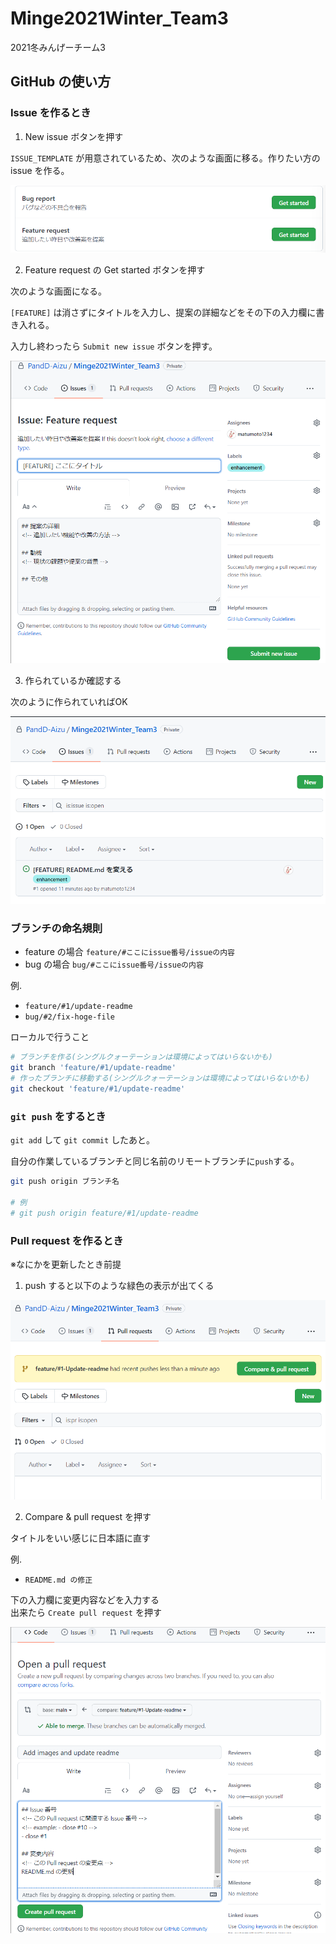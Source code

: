 # Minge2021Winter_Team3
2021冬みんげーチーム3


## GitHub の使い方

### Issue を作るとき

1. New issue ボタンを押す

`ISSUE_TEMPLATE` が用意されているため、次のような画面に移る。作りたい方の issue を作る。

![create_issue1.png](./docs/image/create_issue1.png)


2. Feature request の Get started ボタンを押す

次のような画面になる。

`[FEATURE]` は消さずにタイトルを入力し、提案の詳細などをその下の入力欄に書き入れる。

入力し終わったら `Submit new issue` ボタンを押す。

![create_issue2.png](./docs/image/create_issue2.png)

3. 作られているか確認する

次のように作られていればOK

![create_issue3.png](./docs/image/create_issue3.png)


### ブランチの命名規則

- feature の場合
  `feature/#ここにissue番号/issueの内容`
- bug の場合
  `bug/#ここにissue番号/issueの内容`

例.
- `feature/#1/update-readme`
- `bug/#2/fix-hoge-file`


ローカルで行うこと
```bash
# ブランチを作る(シングルクォーテーションは環境によってはいらないかも)
git branch 'feature/#1/update-readme'
# 作ったブランチに移動する(シングルクォーテーションは環境によってはいらないかも)
git checkout 'feature/#1/update-readme'
```


### `git push` をするとき
`git add` して `git commit` したあと。

自分の作業しているブランチと同じ名前のリモートブランチに`push`する。

```bash
git push origin ブランチ名

# 例
# git push origin feature/#1/update-readme
```



### Pull request を作るとき

※なにかを更新したとき前提

1. push すると以下のような緑色の表示が出てくる



![create_PR1.png](./docs/image/create_PR1.png)


2. Compare & pull request を押す

タイトルをいい感じに日本語に直す

例.

- `README.md の修正`


下の入力欄に変更内容などを入力する  
出来たら `Create pull request` を押す

![create_PR2.png](./docs/image/create_PR2.png)


